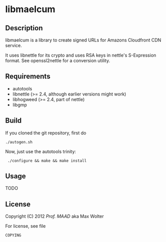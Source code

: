 # libmaelcum

## Description

libmaelcum is a library to create signed URLs for Amazons Cloudfront CDN service.

It uses libnettle for its crypto and uses RSA keys in nettle's S-Expression format. See openssl2nettle for a conversion utility.

## Requirements

 * autotools
 * libnettle (>= 2.4, although earlier versions might work)
 * libhogweed (>= 2.4, part of nettle)
 * libgmp

## Build

If you cloned the git repository, first do

	./autogen.sh

Now, just use the autotools trinity:

     ./configure && make && make install


## Usage

TODO

## License

Copyright (C) 2012 *Prof. MAAD* aka Max Wolter

For license, see file

	COPYING
